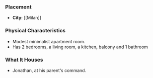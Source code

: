 ### Placement
- **City**: [[Milan]]

### Physical Characteristics
- Modest minimalist apartment room.  
- Has 2 bedrooms, a living room, a kitchen, balcony and 1 bathroom

### What It Houses
- Jonathan, at his parent's command.
